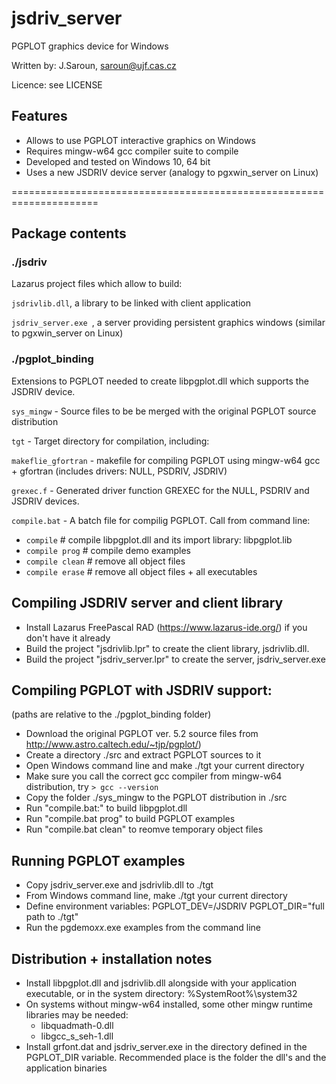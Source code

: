 # jsdriv_server
PGPLOT graphics device for Windows

Written by: J.Saroun, saroun@ujf.cas.cz

Licence: see LICENSE

## Features

- Allows to use PGPLOT interactive graphics on Windows 
- Requires mingw-w64 gcc compiler suite to compile 
- Developed and tested on Windows 10, 64 bit
- Uses a new JSDRIV device server (analogy to pgxwin_server on Linux)

=====================================================================

## Package contents

### ./jsdriv
Lazarus project files which allow to build:

`jsdrivlib.dll`, a library to be linked with client application

`jsdriv_server.exe `, a server providing persistent graphics windows (similar to pgxwin_server on Linux) 

### ./pgplot_binding 

Extensions to PGPLOT needed to create libpgplot.dll which supports the JSDRIV device. 
	
`sys_mingw` - Source files to be be merged with the original PGPLOT source distribution

`tgt` - Target directory for compilation, including:

`makeflie_gfortran` - makefile for compiling PGPLOT using mingw-w64 gcc + gfortran (includes drivers: NULL, PSDRIV, JSDRIV)	

`grexec.f` - Generated driver function GREXEC for the NULL, PSDRIV and JSDRIV devices.

`compile.bat` - A batch file for compilig PGPLOT. Call from command line:

* `compile`       # compile libpgplot.dll and its import library: libpgplot.lib
* `compile prog`  # compile demo examples
* `compile clean` # remove all object files
* `compile erase` # remove all object files + all executables
	

## Compiling JSDRIV server and client library

- Install Lazarus FreePascal RAD (https://www.lazarus-ide.org/) if you don't have it already
- Build the project "jsdrivlib.lpr" to create the client library, jsdrivlib.dll.
- Build the project "jsdriv_server.lpr" to create the server, jsdriv_server.exe

## Compiling PGPLOT with JSDRIV support:

(paths are relative to the ./pgplot_binding folder)
- Download the original PGPLOT ver. 5.2 source files from http://www.astro.caltech.edu/~tjp/pgplot/)  
- Create a directory ./src and extract PGPLOT sources to it
- Open Windows command line and make ./tgt your current directory
- Make sure you call the correct gcc compiler from mingw-w64 distribution, try `> gcc --version`
- Copy the folder ./sys_mingw to the PGPLOT distribution in ./src
- Run "compile.bat:" to build libpgplot.dll
- Run "compile.bat prog" to build PGPLOT examples
- Run "compile.bat clean" to reomve temporary object files


## Running PGPLOT examples

- Copy jsdriv_server.exe and jsdrivlib.dll to ./tgt
- From Windows command line, make ./tgt your current directory
- Define environment variables:
  PGPLOT_DEV=/JSDRIV
  PGPLOT_DIR="full path to ./tgt"
- Run the pgdemo*xx*.exe examples from the command line

## Distribution + installation notes

- Install libpgplot.dll and jsdrivlib.dll alongside with your application executable, 
   or in the system directory: %SystemRoot%\system32
- On systems without mingw-w64 installed, some other mingw runtime libraries may be needed:
	- libquadmath-0.dll
	- libgcc_s_seh-1.dll
- Install grfont.dat and jsdriv_server.exe in the directory defined in the PGPLOT_DIR variable. 
  Recommended place is the folder the dll's and the application binaries  
  
